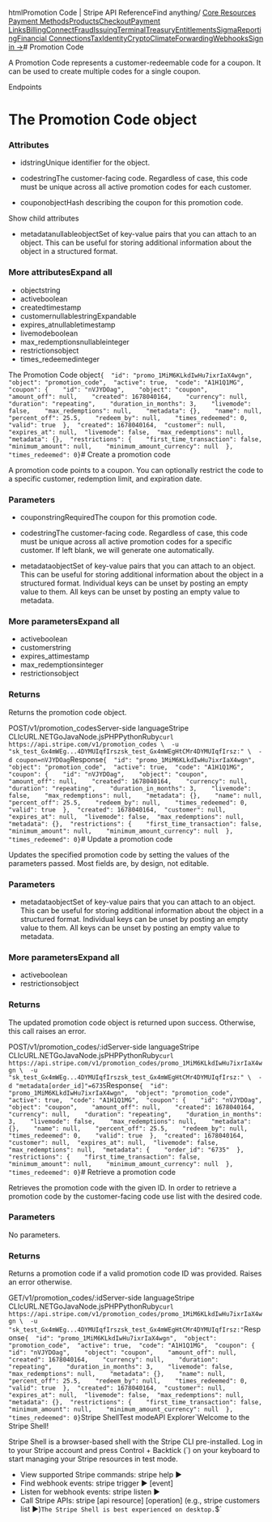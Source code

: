 htmlPromotion Code | Stripe API Reference[](/api)Find anything/
[Core Resources](#)
[Payment Methods](#)[Products](#)[Checkout](#)[Payment Links](#)[Billing](#)[Connect](#)[Fraud](#)[Issuing](#)[Terminal](#)[Treasury](#)[Entitlements](#)[Sigma](#)[Reporting](#)[Financial Connections](#)[Tax](#)[Identity](#)[Crypto](#)[Climate](#)[Forwarding](#)[Webhooks](#)[Sign in →](https://dashboard.stripe.com/login)# Promotion Code

A Promotion Code represents a customer-redeemable code for a coupon. It can be used to create multiple codes for a single coupon.

Endpoints
# The Promotion Code object

### Attributes

- idstringUnique identifier for the object.


- codestringThe customer-facing code. Regardless of case, this code must be unique across all active promotion codes for each customer.


- couponobjectHash describing the coupon for this promotion code.

Show child attributes
- metadatanullableobjectSet of key-value pairs that you can attach to an object. This can be useful for storing additional information about the object in a structured format.



### More attributesExpand all

- objectstring
- activeboolean
- createdtimestamp
- customernullablestringExpandable
- expires_atnullabletimestamp
- livemodeboolean
- max_redemptionsnullableinteger
- restrictionsobject
- times_redeemedinteger

The Promotion Code object`{  "id": "promo_1MiM6KLkdIwHu7ixrIaX4wgn",  "object": "promotion_code",  "active": true,  "code": "A1H1Q1MG",  "coupon": {    "id": "nVJYDOag",    "object": "coupon",    "amount_off": null,    "created": 1678040164,    "currency": null,    "duration": "repeating",    "duration_in_months": 3,    "livemode": false,    "max_redemptions": null,    "metadata": {},    "name": null,    "percent_off": 25.5,    "redeem_by": null,    "times_redeemed": 0,    "valid": true  },  "created": 1678040164,  "customer": null,  "expires_at": null,  "livemode": false,  "max_redemptions": null,  "metadata": {},  "restrictions": {    "first_time_transaction": false,    "minimum_amount": null,    "minimum_amount_currency": null  },  "times_redeemed": 0}`# Create a promotion code

A promotion code points to a coupon. You can optionally restrict the code to a specific customer, redemption limit, and expiration date.

### Parameters

- couponstringRequiredThe coupon for this promotion code.


- codestringThe customer-facing code. Regardless of case, this code must be unique across all active promotion codes for a specific customer. If left blank, we will generate one automatically.


- metadataobjectSet of key-value pairs that you can attach to an object. This can be useful for storing additional information about the object in a structured format. Individual keys can be unset by posting an empty value to them. All keys can be unset by posting an empty value to metadata.



### More parametersExpand all

- activeboolean
- customerstring
- expires_attimestamp
- max_redemptionsinteger
- restrictionsobject

### Returns

Returns the promotion code object.

POST/v1/promotion_codesServer-side languageStripe CLIcURL.NETGoJavaNode.jsPHPPythonRuby[](#)[](#)`curl https://api.stripe.com/v1/promotion_codes \  -u "sk_test_Gx4mWEg...4DYMUIqfIrszsk_test_Gx4mWEgHtCMr4DYMUIqfIrsz:" \  -d coupon=nVJYDOag`Response`{  "id": "promo_1MiM6KLkdIwHu7ixrIaX4wgn",  "object": "promotion_code",  "active": true,  "code": "A1H1Q1MG",  "coupon": {    "id": "nVJYDOag",    "object": "coupon",    "amount_off": null,    "created": 1678040164,    "currency": null,    "duration": "repeating",    "duration_in_months": 3,    "livemode": false,    "max_redemptions": null,    "metadata": {},    "name": null,    "percent_off": 25.5,    "redeem_by": null,    "times_redeemed": 0,    "valid": true  },  "created": 1678040164,  "customer": null,  "expires_at": null,  "livemode": false,  "max_redemptions": null,  "metadata": {},  "restrictions": {    "first_time_transaction": false,    "minimum_amount": null,    "minimum_amount_currency": null  },  "times_redeemed": 0}`# Update a promotion code

Updates the specified promotion code by setting the values of the parameters passed. Most fields are, by design, not editable.

### Parameters

- metadataobjectSet of key-value pairs that you can attach to an object. This can be useful for storing additional information about the object in a structured format. Individual keys can be unset by posting an empty value to them. All keys can be unset by posting an empty value to metadata.



### More parametersExpand all

- activeboolean
- restrictionsobject

### Returns

The updated promotion code object is returned upon success. Otherwise, this call raises an error.

POST/v1/promotion_codes/:idServer-side languageStripe CLIcURL.NETGoJavaNode.jsPHPPythonRuby[](#)[](#)`curl https://api.stripe.com/v1/promotion_codes/promo_1MiM6KLkdIwHu7ixrIaX4wgn \  -u "sk_test_Gx4mWEg...4DYMUIqfIrszsk_test_Gx4mWEgHtCMr4DYMUIqfIrsz:" \  -d "metadata[order_id]"=6735`Response`{  "id": "promo_1MiM6KLkdIwHu7ixrIaX4wgn",  "object": "promotion_code",  "active": true,  "code": "A1H1Q1MG",  "coupon": {    "id": "nVJYDOag",    "object": "coupon",    "amount_off": null,    "created": 1678040164,    "currency": null,    "duration": "repeating",    "duration_in_months": 3,    "livemode": false,    "max_redemptions": null,    "metadata": {},    "name": null,    "percent_off": 25.5,    "redeem_by": null,    "times_redeemed": 0,    "valid": true  },  "created": 1678040164,  "customer": null,  "expires_at": null,  "livemode": false,  "max_redemptions": null,  "metadata": {    "order_id": "6735"  },  "restrictions": {    "first_time_transaction": false,    "minimum_amount": null,    "minimum_amount_currency": null  },  "times_redeemed": 0}`# Retrieve a promotion code

Retrieves the promotion code with the given ID. In order to retrieve a promotion code by the customer-facing code use list with the desired code.

### Parameters

No parameters.

### Returns

Returns a promotion code if a valid promotion code ID was provided. Raises an error otherwise.

GET/v1/promotion_codes/:idServer-side languageStripe CLIcURL.NETGoJavaNode.jsPHPPythonRuby[](#)[](#)`curl https://api.stripe.com/v1/promotion_codes/promo_1MiM6KLkdIwHu7ixrIaX4wgn \  -u "sk_test_Gx4mWEg...4DYMUIqfIrszsk_test_Gx4mWEgHtCMr4DYMUIqfIrsz:"`Response`{  "id": "promo_1MiM6KLkdIwHu7ixrIaX4wgn",  "object": "promotion_code",  "active": true,  "code": "A1H1Q1MG",  "coupon": {    "id": "nVJYDOag",    "object": "coupon",    "amount_off": null,    "created": 1678040164,    "currency": null,    "duration": "repeating",    "duration_in_months": 3,    "livemode": false,    "max_redemptions": null,    "metadata": {},    "name": null,    "percent_off": 25.5,    "redeem_by": null,    "times_redeemed": 0,    "valid": true  },  "created": 1678040164,  "customer": null,  "expires_at": null,  "livemode": false,  "max_redemptions": null,  "metadata": {},  "restrictions": {    "first_time_transaction": false,    "minimum_amount": null,    "minimum_amount_currency": null  },  "times_redeemed": 0}`Stripe ShellTest modeAPI Explorer[](https://stripe.com/docs/stripe-cli#install)`Welcome to the Stripe Shell!

Stripe Shell is a browser-based shell with the Stripe CLI pre-installed. Log in to your
Stripe account and press Control + Backtick (`) on your keyboard to start managing your Stripe
resources in test mode.

- View supported Stripe commands: stripe help ▶️
- Find webhook events: stripe trigger ▶️ [event]
- Listen for webhook events: stripe listen ▶
- Call Stripe APIs: stripe [api resource] [operation] (e.g., stripe customers list ▶️)`The Stripe Shell is best experienced on desktop.`$`